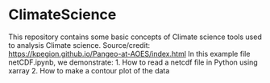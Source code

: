 # ClimateScience
This repository contains some basic concepts of Climate science tools used to analysis Climate science. 
Source/credit: https://kpegion.github.io/Pangeo-at-AOES/index.html
In this example file netCDF.ipynb, we demonstrate: 1. How to read a netcdf file in Python using xarray 2. How to make a contour plot of the data
